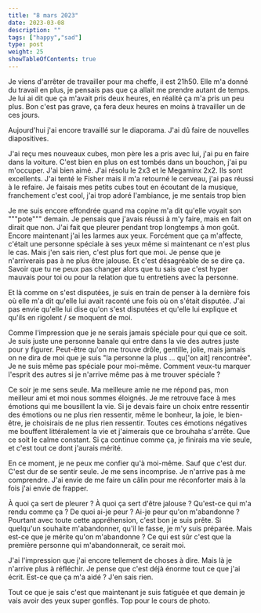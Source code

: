 ```yaml
---
title: "8 mars 2023"
date: 2023-03-08
description: ""
tags: ["happy","sad"]
type: post
weight: 25
showTableOfContents: true
---
```


Je viens d'arrêter de travailler pour ma cheffe, il est 21h50. Elle m'a donné du travail en plus, je pensais pas que ça allait me prendre autant de temps. Je lui ai dit que ça m'avait pris deux heures, en réalité ça m'a pris un peu plus. Bon c'est pas grave, ça fera deux heures en moins à travailler un de ces jours.

Aujourd'hui j'ai encore travaillé sur le diaporama. J'ai dû faire de nouvelles diapositives.

J'ai reçu mes nouveaux cubes, mon père les a pris avec lui, j'ai pu en faire dans la voiture. C'est bien en plus on est tombés dans un bouchon, j'ai pu m'occuper. J'ai bien aimé. J'ai résolu le 2x3 et le Megaminx 2x2. Ils sont excellents. J'ai tenté le Fisher mais il m'a retourné le cerveau, j'ai pas réussi à le refaire. Je faisais mes petits cubes tout en écoutant de la musique, franchement c'est cool, j'ai trop adoré l'ambiance, je me sentais trop bien

Je me suis encore effondrée quand ma copine m'a dit qu'elle voyait son """pote""" demain. Je pensais que j'avais réussi à m'y faire, mais en fait on dirait que non. J'ai fait que pleurer pendant trop longtemps à mon goût. Encore maintenant j'ai les larmes aux yeux. Forcément que ça m'affecte, c'était une personne spéciale à ses yeux même si maintenant ce n'est plus le cas. Mais j'en sais rien, c'est plus fort que moi. Je pense que je n'arriverais pas à ne plus être jalouse. Et c'est désagréable de se dire ça. Savoir que tu ne peux pas changer alors que tu sais que c'est hyper mauvais pour toi ou pour la relation que tu entretiens avec la personne.

Et là comme on s'est disputées, je suis en train de penser à la dernière fois où elle m'a dit qu'elle lui avait raconté une fois où on s'était disputée. J'ai pas envie qu'elle lui dise qu'on s'est disputées et qu'elle lui explique et qu'ils en rigolent / se moquent de moi.

Comme l'impression que je ne serais jamais spéciale pour qui que ce soit. Je suis juste une personne banale qui entre dans la vie des autres juste pour y figurer. Peut-être qu'on me trouve drôle, gentille, jolie, mais jamais on ne dira de moi que je suis "la personne la plus ... qu['on ait] rencontrée". Je ne suis même pas spéciale pour moi-même. Comment veux-tu marquer l'esprit des autres si je n'arrive même pas à me trouver spéciale ?

Ce soir je me sens seule. Ma meilleure amie ne me répond pas, mon meilleur ami et moi nous sommes éloignés. Je me retrouve face à mes émotions qui me bousillent la vie. Si je devais faire un choix entre ressentir des émotions ou ne plus rien ressentir, même le bonheur, la joie, le bien-être, je choisirais de ne plus rien ressentir. Toutes ces émotions négatives me bouffent littéralement la vie et j'aimerais que ce brouhaha s'arrête. Que ce soit le calme constant. Si ça continue comme ça, je finirais ma vie seule, et c'est tout ce dont j'aurais mérité.

En ce moment, je ne peux me confier qu'à moi-même. Sauf que c'est dur. C'est dur de se sentir seule. Je me sens incomprise. Je n'arrive pas à me comprendre. J'ai envie de me faire un câlin pour me réconforter mais à la fois j'ai envie de frapper.

À quoi ça sert de pleurer ? À quoi ça sert d'être jalouse ? Qu'est-ce qui m'a rendu comme ça ? De quoi ai-je peur ? Ai-je peur qu'on m'abandonne ? Pourtant avec toute cette appréhension, c'est bon je suis prête. Si quelqu'un souhaite m'abandonner, qu'il le fasse, je m'y suis préparée. Mais est-ce que je mérite qu'on m'abandonne ? Ce qui est sûr c'est que la première personne qui m'abandonnerait, ce serait moi.

J'ai l'impression que j'ai encore tellement de choses à dire. Mais là je n'arrive plus à réfléchir. Je pense que c'est déjà énorme tout ce que j'ai écrit. Est-ce que ça m'a aidé ? J'en sais rien.

Tout ce que je sais c'est que maintenant je suis fatiguée et que demain je vais avoir des yeux super gonflés. Top pour le cours de photo.